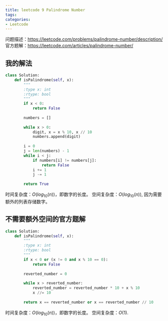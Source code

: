 ```yaml
---
title: leetcode 9 Palindrome Number
tags:
categories:
- Leetcode
---
```


问题描述：https://leetcode.com/problems/palindrome-number/description/
官方题解：https://leetcode.com/articles/palindrome-number/

## 我的解法
```python
class Solution:
    def isPalindrome(self, x):
        """
        :type x: int
        :rtype: bool
        """
        if x < 0:
            return False
        
        numbers = []
        
        while x > 0:
            digit, x = x % 10, x // 10
            numbers.append(digit)
            
        i = 0
        j = len(numbers) - 1
        while i < j:
            if numbers[i] != numbers[j]:
                return False
            i += 1
            j -= 1
            
        return True
```

时间复杂度：$O(log_{10}(n))$，即数字的长度。
空间复杂度：$O(log_{10}(n))$, 因为需要额外的列表存储数字。

## 不需要额外空间的官方题解
```python
class Solution:
    def isPalindrome(self, x):
        """
        :type x: int
        :rtype: bool
        """
        if x < 0 or (x != 0 and x % 10 == 0):
            return False
        
        reverted_number = 0
        
        while x > reverted_number:
            reverted_number = reverted_number * 10 + x % 10
            x //= 10
            
        return x == reverted_number or x == reverted_number // 10
```

时间复杂度：$O(log_{10}(n))$，即数字的长度。
空间复杂度：$O(1)$.